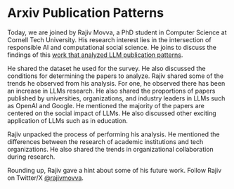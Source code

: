 # Arxiv Publication Patterns

Today, we are joined by Rajiv Movva, a PhD student in Computer Science at Cornell Tech University. His research interest lies in the intersection of responsible AI and computational social science. He joins to discuss the findings of this [work that analyzed LLM publication patterns](https://arxiv.org/abs/2307.10700).

He shared the dataset he used for the survey. He also discussed the conditions for determining the papers to analyze.  Rajiv shared some of the trends he observed from his analysis. For one, he observed there has been an increase in LLMs research. He also shared the proportions of papers published by universities, organizations, and industry leaders in LLMs such as OpenAI and Google. He mentioned the majority of the papers are centered on the social impact of LLMs. He also discussed other exciting application of LLMs such as in education.

Rajiv unpacked the process of performing his analysis. He mentioned the differences between the research of academic institutions and tech organizations. He also shared the trends in organizational collaboration during research.

Rounding up, Rajiv gave a hint about some of his future work. Follow Rajiv on Twitter/X [@rajivmovva](https://twitter.com/rajivmovva?lang=en).